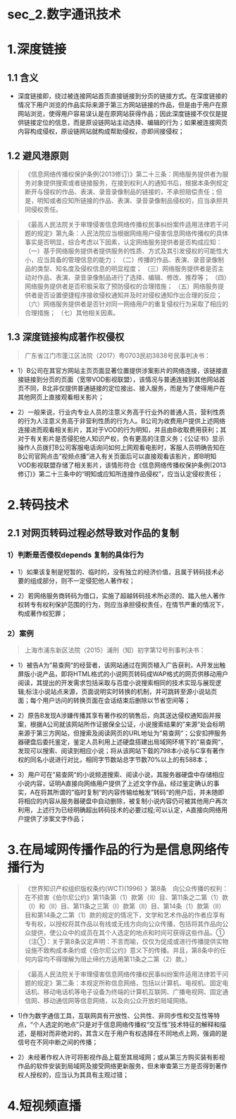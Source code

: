 # sec_2.数字通讯技术
# 1.深度链接
## 1.1 含义
- 深度链接即，绕过被连接网站首页直接链接到分页的链接方式。在深度链接的情况下用户浏览的作品实际来源于第三方网站链接的作品，但是由于用户在原网站浏览，使得用户容易误认是在原网站获得作品；因此深度链接不仅仅是提供链接定位的信息，而是原设链网站主动选择、编辑的行为；如果被连接网页内容构成侵权，原设链网站就构成帮助侵权，亦即间接侵权；

## 1.2 避风港原则
> 《信息网络传播权保护条例(2013修订)》第二十三条：网络服务提供者为服务对象提供搜索或者链接服务，在接到权利人的通知书后，根据本条例规定断开与侵权的作品、表演、录音录像制品的链接的，不承担赔偿责任；但是，明知或者应知所链接的作品、表演、录音录像制品侵权的，应当承担共同侵权责任。

> 《最高人民法院关于审理侵害信息网络传播权民事纠纷案件适用法律若干问题的规定》第九条：人民法院应当根据网络用户侵害信息网络传播权的具体事实是否明显，综合考虑以下因素，认定网络服务提供者是否构成应知： 
（一）基于网络服务提供者提供服务的性质、方式及其引发侵权的可能性大小，应当具备的管理信息的能力；
（二）传播的作品、表演、录音录像制品的类型、知名度及侵权信息的明显程度；
（三）网络服务提供者是否主动对作品、表演、录音录像制品进行了选择、编辑、修改、推荐等；
（四）网络服务提供者是否积极采取了预防侵权的合理措施；
（五）网络服务提供者是否设置便捷程序接收侵权通知并及时对侵权通知作出合理的反应；
（六）网络服务提供者是否针对同一网络用户的重复侵权行为采取了相应的合理措施；
（七）其他相关因素。

## 1.3 深度链接构成著作权侵权
> 广东省江门市蓬江区法院（2017）粤0703民初3838号民事判决书：

- 1）B公司在其官方网站主页页面显著位置提供涉案影片的网络连接，该链接直接链接到分页的页面（宽带VOD影视联盟），该情况与普通连接到其他网站首页不同，B北非仅提供普通链接的定位接出、接入服务，而是为了使得用户在其他网页上直接观看相关影片；

- 2）一般来说，行业内专业人员的注意义务高于行业外的普通人员，营利性质的行为人注意义务高于非营利性质的行为人。B公司为收费用户提供上述网络连接进而观看相关影片，其对于VOD的行为明知，并且由B收取费用获利；其对于有关影片是否侵犯他人知识产权，负有更高的注意义务；《公证书》显示操作人员拨打B公司客服电话询问如何上网观看电影时，客服人员明确告知在B公司官网点击”视频点播”进入有关页面后可以直接观看该影片，即B明知VOD影视联盟存储了相关影片，该情形符合《信息网络传播权保护条例(2013修订)》第二十三条中的“明知或应知所连接作品侵权”，应当认定侵权责任；

# 2.转码技术
## 2.1 对网页转码过程必然导致对作品的复制
### 1）判断是否侵权depends 复制的具体行为
- 1）如果该复制是短暂的、临时的，没有独立的经济价值，且属于转码技术必要的组成部分，则不一定侵犯他人著作权；

- 2）若网络服务商转码为借口，实施了超越转码技术所必须的、踏入他人著作权转专有权利保护范围的行为，则应当承担侵权责任，在情节严重的情况下，构成著作权犯罪；

### 2）案例
> 上海市浦东新区法院（2015）浦刑（知）初字第12号刑事判决书：

- 1）被告A为”易查网“的经营者，该网站通过在网页植入广告获利，A开发出触屏版小说产品，即将HTML格式的小说网页转码成WAP格式的网页供移动用户阅读，其提出的开发需求包括采取与百度小说搜索相同的技术实现与展现逻辑;标注小说站点来源，页面说明实时转换的机制，并可跳转至源小说站页面；每个用户访问的转换页面在会话结束后删除以节省空间等；

- 2）原告B发现A涉嫌传播其享有著作权的销售后，向其送达侵权通知函并报案，根据A公司就该网站所作证据保全公证，小说搜索结果的”来源“处会标明来源于第三方网站，但搜索及阅读网页的URL地址为”易查网“；公安扣押服务器硬盘后委托鉴定，鉴定人员利用上述硬盘搭建出局域网环境下的”易查网“，发现可以搜索、阅读到相应小说；将从该网站下载的798本小说与C享有著作权的同名小说进行对比，相同字节数站总字节数70%以上的有588本；

- 3）用户可在”易查网“的小说频道搜索、阅读小说，其服务器硬盘中存储相应小说内容，证明A直接向网络用户提供了上述文字作品，经过鉴定确认的事实，A在将其所谓的”临时复制“的内容传输给触发”转码“的用户后，并未随即将相应的内容从服务器硬盘中自动删除，被复制小说内容仍可被其他用户再次利用，上述行为已经明确超出转码技术的必要过程;可以认定，A直接向网络用户提供了涉案文字作品；

# 3.在局域网传播作品的行为是信息网络传播行为
> 《世界知识产权组织版权条约(WCT)(1996) 》第8条　向公众传播的权利：在不损害《伯尔尼公约》第11条第（1）款第（Ⅱ）目、第11条之二第（1）款（I）和（Ⅱ）目、第11条之三第（I）款第（Ⅱ）目、第14条（1）款第（Ⅱ）目和第14条之二第（1）款的规定的情况下，文学和艺术作品的作者应享有专有权，以授权将其作品以有线或无线方向向公众传播，包括将其作品向公众提供，使公众中的成员在其个人选定的地点和时间可获得这些作品。①
（注①：关于第8条议定声明：不言而喻，仅仅为促成或进行传播提供实物设施不致构成本条约或《伯尔尼公约》意义下的传播。并且，第8条中的任何内容均不得理解为阻止缔约方适用第11条之二第（2）款。）

> 《最高人民法院关于审理侵害信息网络传播权民事纠纷案件适用法律若干问题的规定》第二条：本规定所称信息网络，包括以计算机、电视机、固定电话机、移动电话机等电子设备为终端的计算机互联网、广播电视网、固定通信网、移动通信网等信息网络，以及向公众开放的局域网络。

- 1)作为数字通信工具，互联网具有开放性、公共性、非同步性和交互性等特点，“个人选定的地点”只是对于信息网络传播权“交互性”技术特征的解释和描述，是相对而非绝对的，其含义在于用户有权选择在不同地点上网，强调的是信号在不同中断之间的传播；

- 2）未经著作权人许可将影视作品上载至其局域网；或从第三方购买装有影视作品的软件安装到局域网及接受网络更新服务，但未审查第三方是否得到著作权人授权的，应当认为其具有主观过错；

# 4.短视频直播




